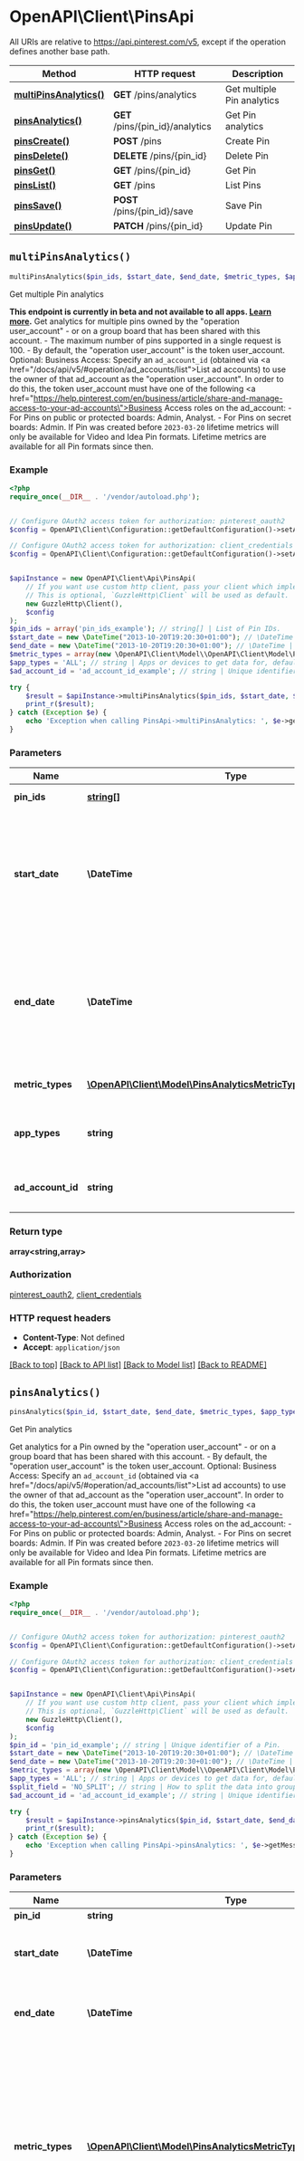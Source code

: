 # OpenAPI\Client\PinsApi

All URIs are relative to https://api.pinterest.com/v5, except if the operation defines another base path.

| Method | HTTP request | Description |
| ------------- | ------------- | ------------- |
| [**multiPinsAnalytics()**](PinsApi.md#multiPinsAnalytics) | **GET** /pins/analytics | Get multiple Pin analytics |
| [**pinsAnalytics()**](PinsApi.md#pinsAnalytics) | **GET** /pins/{pin_id}/analytics | Get Pin analytics |
| [**pinsCreate()**](PinsApi.md#pinsCreate) | **POST** /pins | Create Pin |
| [**pinsDelete()**](PinsApi.md#pinsDelete) | **DELETE** /pins/{pin_id} | Delete Pin |
| [**pinsGet()**](PinsApi.md#pinsGet) | **GET** /pins/{pin_id} | Get Pin |
| [**pinsList()**](PinsApi.md#pinsList) | **GET** /pins | List Pins |
| [**pinsSave()**](PinsApi.md#pinsSave) | **POST** /pins/{pin_id}/save | Save Pin |
| [**pinsUpdate()**](PinsApi.md#pinsUpdate) | **PATCH** /pins/{pin_id} | Update Pin |


## `multiPinsAnalytics()`

```php
multiPinsAnalytics($pin_ids, $start_date, $end_date, $metric_types, $app_types, $ad_account_id): array<string,array>
```

Get multiple Pin analytics

<strong>This endpoint is currently in beta and not available to all apps. <a href='/docs/getting-started/beta-and-advanced-access/'>Learn more</a>.</strong>  Get analytics for multiple pins owned by the \"operation user_account\" - or on a group board that has been shared with this account. - The maximum number of pins supported in a single request is 100. - By default, the \"operation user_account\" is the token user_account.  Optional: Business Access: Specify an <code>ad_account_id</code> (obtained via <a href=\"/docs/api/v5/#operation/ad_accounts/list\">List ad accounts</a>) to use the owner of that ad_account as the \"operation user_account\". In order to do this, the token user_account must have one of the following <a href=\"https://help.pinterest.com/en/business/article/share-and-manage-access-to-your-ad-accounts\">Business Access</a> roles on the ad_account:  - For Pins on public or protected boards: Admin, Analyst. - For Pins on secret boards: Admin.  If Pin was created before <code>2023-03-20</code> lifetime metrics will only be available for Video and Idea Pin formats. Lifetime metrics are available for all Pin formats since then.

### Example

```php
<?php
require_once(__DIR__ . '/vendor/autoload.php');


// Configure OAuth2 access token for authorization: pinterest_oauth2
$config = OpenAPI\Client\Configuration::getDefaultConfiguration()->setAccessToken('YOUR_ACCESS_TOKEN');

// Configure OAuth2 access token for authorization: client_credentials
$config = OpenAPI\Client\Configuration::getDefaultConfiguration()->setAccessToken('YOUR_ACCESS_TOKEN');


$apiInstance = new OpenAPI\Client\Api\PinsApi(
    // If you want use custom http client, pass your client which implements `GuzzleHttp\ClientInterface`.
    // This is optional, `GuzzleHttp\Client` will be used as default.
    new GuzzleHttp\Client(),
    $config
);
$pin_ids = array('pin_ids_example'); // string[] | List of Pin IDs.
$start_date = new \DateTime("2013-10-20T19:20:30+01:00"); // \DateTime | Metric report start date (UTC). Format: YYYY-MM-DD. Cannot be more than 90 days back from today.
$end_date = new \DateTime("2013-10-20T19:20:30+01:00"); // \DateTime | Metric report end date (UTC). Format: YYYY-MM-DD. Cannot be more than 90 days past start_date.
$metric_types = array(new \OpenAPI\Client\Model\\OpenAPI\Client\Model\PinsAnalyticsMetricTypesParameterInner()); // \OpenAPI\Client\Model\PinsAnalyticsMetricTypesParameterInner[] | Pin metric types to get data for.
$app_types = 'ALL'; // string | Apps or devices to get data for, default is all.
$ad_account_id = 'ad_account_id_example'; // string | Unique identifier of an ad account.

try {
    $result = $apiInstance->multiPinsAnalytics($pin_ids, $start_date, $end_date, $metric_types, $app_types, $ad_account_id);
    print_r($result);
} catch (Exception $e) {
    echo 'Exception when calling PinsApi->multiPinsAnalytics: ', $e->getMessage(), PHP_EOL;
}
```

### Parameters

| Name | Type | Description  | Notes |
| ------------- | ------------- | ------------- | ------------- |
| **pin_ids** | [**string[]**](../Model/string.md)| List of Pin IDs. | |
| **start_date** | **\DateTime**| Metric report start date (UTC). Format: YYYY-MM-DD. Cannot be more than 90 days back from today. | |
| **end_date** | **\DateTime**| Metric report end date (UTC). Format: YYYY-MM-DD. Cannot be more than 90 days past start_date. | |
| **metric_types** | [**\OpenAPI\Client\Model\PinsAnalyticsMetricTypesParameterInner[]**](../Model/\OpenAPI\Client\Model\PinsAnalyticsMetricTypesParameterInner.md)| Pin metric types to get data for. | |
| **app_types** | **string**| Apps or devices to get data for, default is all. | [optional] [default to &#39;ALL&#39;] |
| **ad_account_id** | **string**| Unique identifier of an ad account. | [optional] |

### Return type

**array<string,array>**

### Authorization

[pinterest_oauth2](../../README.md#pinterest_oauth2), [client_credentials](../../README.md#client_credentials)

### HTTP request headers

- **Content-Type**: Not defined
- **Accept**: `application/json`

[[Back to top]](#) [[Back to API list]](../../README.md#endpoints)
[[Back to Model list]](../../README.md#models)
[[Back to README]](../../README.md)

## `pinsAnalytics()`

```php
pinsAnalytics($pin_id, $start_date, $end_date, $metric_types, $app_types, $split_field, $ad_account_id): array<string,\OpenAPI\Client\Model\PinAnalyticsMetricsResponse>
```

Get Pin analytics

Get analytics for a Pin owned by the \"operation user_account\" - or on a group board that has been shared with this account. - By default, the \"operation user_account\" is the token user_account.  Optional: Business Access: Specify an <code>ad_account_id</code> (obtained via <a href=\"/docs/api/v5/#operation/ad_accounts/list\">List ad accounts</a>) to use the owner of that ad_account as the \"operation user_account\". In order to do this, the token user_account must have one of the following <a href=\"https://help.pinterest.com/en/business/article/share-and-manage-access-to-your-ad-accounts\">Business Access</a> roles on the ad_account:  - For Pins on public or protected boards: Admin, Analyst. - For Pins on secret boards: Admin.  If Pin was created before <code>2023-03-20</code> lifetime metrics will only be available for Video and Idea Pin formats. Lifetime metrics are available for all Pin formats since then.

### Example

```php
<?php
require_once(__DIR__ . '/vendor/autoload.php');


// Configure OAuth2 access token for authorization: pinterest_oauth2
$config = OpenAPI\Client\Configuration::getDefaultConfiguration()->setAccessToken('YOUR_ACCESS_TOKEN');

// Configure OAuth2 access token for authorization: client_credentials
$config = OpenAPI\Client\Configuration::getDefaultConfiguration()->setAccessToken('YOUR_ACCESS_TOKEN');


$apiInstance = new OpenAPI\Client\Api\PinsApi(
    // If you want use custom http client, pass your client which implements `GuzzleHttp\ClientInterface`.
    // This is optional, `GuzzleHttp\Client` will be used as default.
    new GuzzleHttp\Client(),
    $config
);
$pin_id = 'pin_id_example'; // string | Unique identifier of a Pin.
$start_date = new \DateTime("2013-10-20T19:20:30+01:00"); // \DateTime | Metric report start date (UTC). Format: YYYY-MM-DD. Cannot be more than 90 days back from today.
$end_date = new \DateTime("2013-10-20T19:20:30+01:00"); // \DateTime | Metric report end date (UTC). Format: YYYY-MM-DD. Cannot be more than 90 days past start_date.
$metric_types = array(new \OpenAPI\Client\Model\\OpenAPI\Client\Model\PinsAnalyticsMetricTypesParameterInner()); // \OpenAPI\Client\Model\PinsAnalyticsMetricTypesParameterInner[] | Pin metric types to get data for. VIDEO_MRC_VIEW are Video views, VIDEO_V50_WATCH_TIME is Total play time. If Pin was created before <code>2023-03-20</code>, Profile visits and Follows will only be available for Idea Pins. These metrics are available for all Pin formats since then. Keep in mind this cannot have ALL if split_field is set to any value other than <code>NO_SPLIT</code>.
$app_types = 'ALL'; // string | Apps or devices to get data for, default is all.
$split_field = 'NO_SPLIT'; // string | How to split the data into groups. Not including this param means data won't be split.
$ad_account_id = 'ad_account_id_example'; // string | Unique identifier of an ad account.

try {
    $result = $apiInstance->pinsAnalytics($pin_id, $start_date, $end_date, $metric_types, $app_types, $split_field, $ad_account_id);
    print_r($result);
} catch (Exception $e) {
    echo 'Exception when calling PinsApi->pinsAnalytics: ', $e->getMessage(), PHP_EOL;
}
```

### Parameters

| Name | Type | Description  | Notes |
| ------------- | ------------- | ------------- | ------------- |
| **pin_id** | **string**| Unique identifier of a Pin. | |
| **start_date** | **\DateTime**| Metric report start date (UTC). Format: YYYY-MM-DD. Cannot be more than 90 days back from today. | |
| **end_date** | **\DateTime**| Metric report end date (UTC). Format: YYYY-MM-DD. Cannot be more than 90 days past start_date. | |
| **metric_types** | [**\OpenAPI\Client\Model\PinsAnalyticsMetricTypesParameterInner[]**](../Model/\OpenAPI\Client\Model\PinsAnalyticsMetricTypesParameterInner.md)| Pin metric types to get data for. VIDEO_MRC_VIEW are Video views, VIDEO_V50_WATCH_TIME is Total play time. If Pin was created before &lt;code&gt;2023-03-20&lt;/code&gt;, Profile visits and Follows will only be available for Idea Pins. These metrics are available for all Pin formats since then. Keep in mind this cannot have ALL if split_field is set to any value other than &lt;code&gt;NO_SPLIT&lt;/code&gt;. | |
| **app_types** | **string**| Apps or devices to get data for, default is all. | [optional] [default to &#39;ALL&#39;] |
| **split_field** | **string**| How to split the data into groups. Not including this param means data won&#39;t be split. | [optional] [default to &#39;NO_SPLIT&#39;] |
| **ad_account_id** | **string**| Unique identifier of an ad account. | [optional] |

### Return type

[**array<string,\OpenAPI\Client\Model\PinAnalyticsMetricsResponse>**](../Model/PinAnalyticsMetricsResponse.md)

### Authorization

[pinterest_oauth2](../../README.md#pinterest_oauth2), [client_credentials](../../README.md#client_credentials)

### HTTP request headers

- **Content-Type**: Not defined
- **Accept**: `application/json`

[[Back to top]](#) [[Back to API list]](../../README.md#endpoints)
[[Back to Model list]](../../README.md#models)
[[Back to README]](../../README.md)

## `pinsCreate()`

```php
pinsCreate($pin_create, $ad_account_id): \OpenAPI\Client\Model\Pin
```

Create Pin

Create a Pin on a board or board section owned by the \"operation user_account\".  Note: If the current \"operation user_account\" (defined by the access token) has access to another user's Ad Accounts via Pinterest Business Access, you can modify your request to make use of the current operation_user_account's permissions to those Ad Accounts by including the ad_account_id in the path parameters for the request (e.g. .../?ad_account_id=12345&...).  - This function is intended solely for publishing new content created by the user. If you are interested in saving content created by others to your Pinterest boards, sometimes called 'curated content', please use our <a href='/docs/web-features/add-ons-overview/'>Save button</a> instead. For more tips on creating fresh content for Pinterest, review our <a href='/docs/api-features/content-overview/'>Content App Solutions Guide</a>.  <strong><a href='/docs/api-features/creating-boards-and-pins/#creating-video-pins'>Learn more</a></strong> about video Pin creation.

### Example

```php
<?php
require_once(__DIR__ . '/vendor/autoload.php');


// Configure OAuth2 access token for authorization: pinterest_oauth2
$config = OpenAPI\Client\Configuration::getDefaultConfiguration()->setAccessToken('YOUR_ACCESS_TOKEN');


$apiInstance = new OpenAPI\Client\Api\PinsApi(
    // If you want use custom http client, pass your client which implements `GuzzleHttp\ClientInterface`.
    // This is optional, `GuzzleHttp\Client` will be used as default.
    new GuzzleHttp\Client(),
    $config
);
$pin_create = new \OpenAPI\Client\Model\PinCreate(); // \OpenAPI\Client\Model\PinCreate | Create a new Pin.
$ad_account_id = 'ad_account_id_example'; // string | Unique identifier of an ad account.

try {
    $result = $apiInstance->pinsCreate($pin_create, $ad_account_id);
    print_r($result);
} catch (Exception $e) {
    echo 'Exception when calling PinsApi->pinsCreate: ', $e->getMessage(), PHP_EOL;
}
```

### Parameters

| Name | Type | Description  | Notes |
| ------------- | ------------- | ------------- | ------------- |
| **pin_create** | [**\OpenAPI\Client\Model\PinCreate**](../Model/PinCreate.md)| Create a new Pin. | |
| **ad_account_id** | **string**| Unique identifier of an ad account. | [optional] |

### Return type

[**\OpenAPI\Client\Model\Pin**](../Model/Pin.md)

### Authorization

[pinterest_oauth2](../../README.md#pinterest_oauth2)

### HTTP request headers

- **Content-Type**: `application/json`
- **Accept**: `application/json`

[[Back to top]](#) [[Back to API list]](../../README.md#endpoints)
[[Back to Model list]](../../README.md#models)
[[Back to README]](../../README.md)

## `pinsDelete()`

```php
pinsDelete($pin_id, $ad_account_id)
```

Delete Pin

Delete a Pins owned by the \"operation user_account\" - or on a group board that has been shared with this account. - By default, the \"operation user_account\" is the token user_account.  Optional: Business Access: Specify an <code>ad_account_id</code> (obtained via <a href='/docs/api/v5/#operation/ad_accounts/list'>List ad accounts</a>) to use the owner of that ad_account as the \"operation user_account\". In order to do this, the token user_account must have one of the following <a href=\"https://help.pinterest.com/en/business/article/share-and-manage-access-to-your-ad-accounts\">Business Access</a> roles on the ad_account:  - For Pins on public or protected boards: Owner, Admin, Analyst, Campaign Manager. - For Pins on secret boards: Owner, Admin.

### Example

```php
<?php
require_once(__DIR__ . '/vendor/autoload.php');


// Configure OAuth2 access token for authorization: pinterest_oauth2
$config = OpenAPI\Client\Configuration::getDefaultConfiguration()->setAccessToken('YOUR_ACCESS_TOKEN');


$apiInstance = new OpenAPI\Client\Api\PinsApi(
    // If you want use custom http client, pass your client which implements `GuzzleHttp\ClientInterface`.
    // This is optional, `GuzzleHttp\Client` will be used as default.
    new GuzzleHttp\Client(),
    $config
);
$pin_id = 'pin_id_example'; // string | Unique identifier of a Pin.
$ad_account_id = 'ad_account_id_example'; // string | Unique identifier of an ad account.

try {
    $apiInstance->pinsDelete($pin_id, $ad_account_id);
} catch (Exception $e) {
    echo 'Exception when calling PinsApi->pinsDelete: ', $e->getMessage(), PHP_EOL;
}
```

### Parameters

| Name | Type | Description  | Notes |
| ------------- | ------------- | ------------- | ------------- |
| **pin_id** | **string**| Unique identifier of a Pin. | |
| **ad_account_id** | **string**| Unique identifier of an ad account. | [optional] |

### Return type

void (empty response body)

### Authorization

[pinterest_oauth2](../../README.md#pinterest_oauth2)

### HTTP request headers

- **Content-Type**: Not defined
- **Accept**: `application/json`

[[Back to top]](#) [[Back to API list]](../../README.md#endpoints)
[[Back to Model list]](../../README.md#models)
[[Back to README]](../../README.md)

## `pinsGet()`

```php
pinsGet($pin_id, $pin_metrics, $ad_account_id): \OpenAPI\Client\Model\Pin
```

Get Pin

Get a Pin owned by the \"operation user_account\" - or on a group board that has been shared with this account. - By default, the \"operation user_account\" is the token user_account.  Optional: Business Access: Specify an <code>ad_account_id</code> (obtained via <a href='/docs/api/v5/#operation/ad_accounts/list'>List ad accounts</a>) to use the owner of that ad_account as the \"operation user_account\". In order to do this, the token user_account must have one of the following <a href=\"https://help.pinterest.com/en/business/article/share-and-manage-access-to-your-ad-accounts\">Business Access</a> roles on the ad_account:  - For Pins on public or protected boards: Owner, Admin, Analyst, Campaign Manager. - For Pins on secret boards: Owner, Admin.

### Example

```php
<?php
require_once(__DIR__ . '/vendor/autoload.php');


// Configure OAuth2 access token for authorization: pinterest_oauth2
$config = OpenAPI\Client\Configuration::getDefaultConfiguration()->setAccessToken('YOUR_ACCESS_TOKEN');

// Configure OAuth2 access token for authorization: client_credentials
$config = OpenAPI\Client\Configuration::getDefaultConfiguration()->setAccessToken('YOUR_ACCESS_TOKEN');


$apiInstance = new OpenAPI\Client\Api\PinsApi(
    // If you want use custom http client, pass your client which implements `GuzzleHttp\ClientInterface`.
    // This is optional, `GuzzleHttp\Client` will be used as default.
    new GuzzleHttp\Client(),
    $config
);
$pin_id = 'pin_id_example'; // string | Unique identifier of a Pin.
$pin_metrics = false; // bool | Specify whether to return 90d and lifetime Pin metrics. Total comments and total reactions are only available with lifetime Pin metrics. If Pin was created before <code>2023-03-20</code> lifetime metrics will only be available for Video and Idea Pin formats. Lifetime metrics are available for all Pin formats since then.
$ad_account_id = 'ad_account_id_example'; // string | Unique identifier of an ad account.

try {
    $result = $apiInstance->pinsGet($pin_id, $pin_metrics, $ad_account_id);
    print_r($result);
} catch (Exception $e) {
    echo 'Exception when calling PinsApi->pinsGet: ', $e->getMessage(), PHP_EOL;
}
```

### Parameters

| Name | Type | Description  | Notes |
| ------------- | ------------- | ------------- | ------------- |
| **pin_id** | **string**| Unique identifier of a Pin. | |
| **pin_metrics** | **bool**| Specify whether to return 90d and lifetime Pin metrics. Total comments and total reactions are only available with lifetime Pin metrics. If Pin was created before &lt;code&gt;2023-03-20&lt;/code&gt; lifetime metrics will only be available for Video and Idea Pin formats. Lifetime metrics are available for all Pin formats since then. | [optional] [default to false] |
| **ad_account_id** | **string**| Unique identifier of an ad account. | [optional] |

### Return type

[**\OpenAPI\Client\Model\Pin**](../Model/Pin.md)

### Authorization

[pinterest_oauth2](../../README.md#pinterest_oauth2), [client_credentials](../../README.md#client_credentials)

### HTTP request headers

- **Content-Type**: Not defined
- **Accept**: `application/json`

[[Back to top]](#) [[Back to API list]](../../README.md#endpoints)
[[Back to Model list]](../../README.md#models)
[[Back to README]](../../README.md)

## `pinsList()`

```php
pinsList($bookmark, $page_size, $pin_filter, $include_protected_pins, $pin_type, $creative_types, $ad_account_id, $pin_metrics): \OpenAPI\Client\Model\PinsList200Response
```

List Pins

Get a list of the Pins owned by the \"operation user_account\".   - By default, the \"operation user_account\" is the token user_account.   - All Pins owned by the \"operation user_account\" are included, regardless of who owns the board they are on. Optional: Business Access: Specify an ad_account_id to use the owner of that ad_account as the \"operation user_account\".  Disclaimer: there are known performance issues when filtering by field <code>creative_type</code> and including protected pins. If your request is timing out in this scenario we encourage you to use <a href='/docs/api/v5/#operation/boards/list_pins'>GET List Pins on Board</a>.

### Example

```php
<?php
require_once(__DIR__ . '/vendor/autoload.php');


// Configure OAuth2 access token for authorization: pinterest_oauth2
$config = OpenAPI\Client\Configuration::getDefaultConfiguration()->setAccessToken('YOUR_ACCESS_TOKEN');

// Configure OAuth2 access token for authorization: client_credentials
$config = OpenAPI\Client\Configuration::getDefaultConfiguration()->setAccessToken('YOUR_ACCESS_TOKEN');


$apiInstance = new OpenAPI\Client\Api\PinsApi(
    // If you want use custom http client, pass your client which implements `GuzzleHttp\ClientInterface`.
    // This is optional, `GuzzleHttp\Client` will be used as default.
    new GuzzleHttp\Client(),
    $config
);
$bookmark = 'bookmark_example'; // string | Cursor used to fetch the next page of items
$page_size = 25; // int | Maximum number of items to include in a single page of the response. See documentation on <a href='/docs/reference/pagination/'>Pagination</a> for more information.
$pin_filter = 'pin_filter_example'; // string | Pin filter.
$include_protected_pins = false; // bool | Specify if return pins from protected boards
$pin_type = 'pin_type_example'; // string | The type of pins to return, currently only enabled for private pins
$creative_types = array('creative_types_example'); // string[] | Pin creative types filter. </p><strong>Note:</strong> SHOP_THE_PIN has been deprecated. Please use COLLECTION instead.
$ad_account_id = 'ad_account_id_example'; // string | Unique identifier of an ad account.
$pin_metrics = false; // bool | Specify whether to return 90d and lifetime Pin metrics. Total comments and total reactions are only available with lifetime Pin metrics. If Pin was created before <code>2023-03-20</code> lifetime metrics will only be available for Video and Idea Pin formats. Lifetime metrics are available for all Pin formats since then.

try {
    $result = $apiInstance->pinsList($bookmark, $page_size, $pin_filter, $include_protected_pins, $pin_type, $creative_types, $ad_account_id, $pin_metrics);
    print_r($result);
} catch (Exception $e) {
    echo 'Exception when calling PinsApi->pinsList: ', $e->getMessage(), PHP_EOL;
}
```

### Parameters

| Name | Type | Description  | Notes |
| ------------- | ------------- | ------------- | ------------- |
| **bookmark** | **string**| Cursor used to fetch the next page of items | [optional] |
| **page_size** | **int**| Maximum number of items to include in a single page of the response. See documentation on &lt;a href&#x3D;&#39;/docs/reference/pagination/&#39;&gt;Pagination&lt;/a&gt; for more information. | [optional] [default to 25] |
| **pin_filter** | **string**| Pin filter. | [optional] |
| **include_protected_pins** | **bool**| Specify if return pins from protected boards | [optional] [default to false] |
| **pin_type** | **string**| The type of pins to return, currently only enabled for private pins | [optional] |
| **creative_types** | [**string[]**](../Model/string.md)| Pin creative types filter. &lt;/p&gt;&lt;strong&gt;Note:&lt;/strong&gt; SHOP_THE_PIN has been deprecated. Please use COLLECTION instead. | [optional] |
| **ad_account_id** | **string**| Unique identifier of an ad account. | [optional] |
| **pin_metrics** | **bool**| Specify whether to return 90d and lifetime Pin metrics. Total comments and total reactions are only available with lifetime Pin metrics. If Pin was created before &lt;code&gt;2023-03-20&lt;/code&gt; lifetime metrics will only be available for Video and Idea Pin formats. Lifetime metrics are available for all Pin formats since then. | [optional] [default to false] |

### Return type

[**\OpenAPI\Client\Model\PinsList200Response**](../Model/PinsList200Response.md)

### Authorization

[pinterest_oauth2](../../README.md#pinterest_oauth2), [client_credentials](../../README.md#client_credentials)

### HTTP request headers

- **Content-Type**: Not defined
- **Accept**: `application/json`

[[Back to top]](#) [[Back to API list]](../../README.md#endpoints)
[[Back to Model list]](../../README.md#models)
[[Back to README]](../../README.md)

## `pinsSave()`

```php
pinsSave($pin_id, $pins_save_request, $ad_account_id): \OpenAPI\Client\Model\Pin
```

Save Pin

Save a Pin on a board or board section owned by the \"operation user_account\". - By default, the \"operation user_account\" is the token user_account. Optional: Business Access: Specify an <code>ad_account_id</code> (obtained via <a href='/docs/api/v5/#operation/ad_accounts/list'>List ad accounts</a>) to use the owner of that ad_account as the \"operation user_account\". In order to do this, the token user_account must have one of the following <a href=\"https://help.pinterest.com/en/business/article/share-and-manage-access-to-your-ad-accounts\">Business Access</a> roles on the ad_account:  - For Pins on public or protected boards: Owner, Admin, Analyst, Campaign Manager. - For Pins on secret boards: Owner, Admin.  - Any Pin type can be saved: image Pin, video Pin, Idea Pin, product Pin, etc. - Any public Pin can be saved given a pin ID.

### Example

```php
<?php
require_once(__DIR__ . '/vendor/autoload.php');


// Configure OAuth2 access token for authorization: pinterest_oauth2
$config = OpenAPI\Client\Configuration::getDefaultConfiguration()->setAccessToken('YOUR_ACCESS_TOKEN');


$apiInstance = new OpenAPI\Client\Api\PinsApi(
    // If you want use custom http client, pass your client which implements `GuzzleHttp\ClientInterface`.
    // This is optional, `GuzzleHttp\Client` will be used as default.
    new GuzzleHttp\Client(),
    $config
);
$pin_id = 'pin_id_example'; // string | Unique identifier of a Pin.
$pins_save_request = new \OpenAPI\Client\Model\PinsSaveRequest(); // \OpenAPI\Client\Model\PinsSaveRequest | Request object used to save an existing pin
$ad_account_id = 'ad_account_id_example'; // string | Unique identifier of an ad account.

try {
    $result = $apiInstance->pinsSave($pin_id, $pins_save_request, $ad_account_id);
    print_r($result);
} catch (Exception $e) {
    echo 'Exception when calling PinsApi->pinsSave: ', $e->getMessage(), PHP_EOL;
}
```

### Parameters

| Name | Type | Description  | Notes |
| ------------- | ------------- | ------------- | ------------- |
| **pin_id** | **string**| Unique identifier of a Pin. | |
| **pins_save_request** | [**\OpenAPI\Client\Model\PinsSaveRequest**](../Model/PinsSaveRequest.md)| Request object used to save an existing pin | |
| **ad_account_id** | **string**| Unique identifier of an ad account. | [optional] |

### Return type

[**\OpenAPI\Client\Model\Pin**](../Model/Pin.md)

### Authorization

[pinterest_oauth2](../../README.md#pinterest_oauth2)

### HTTP request headers

- **Content-Type**: `application/json`
- **Accept**: `application/json`

[[Back to top]](#) [[Back to API list]](../../README.md#endpoints)
[[Back to Model list]](../../README.md#models)
[[Back to README]](../../README.md)

## `pinsUpdate()`

```php
pinsUpdate($pin_id, $pin_update, $ad_account_id): \OpenAPI\Client\Model\Pin
```

Update Pin

Update a pin owned by the \"operating user_account\". - By default, the \"operation user_account\" is the token user_account.  Optional: Business Access: Specify an <code>ad_account_id</code> (obtained via <a href='/docs/api/v5/#operation/ad_accounts/list'>List ad accounts</a>) to use the owner of that ad_account as the \"operation user_account\". In order to do this, the token user_account must have one of the following <a href=\"https://help.pinterest.com/en/business/article/share-and-manage-access-to-your-ad-accounts\">Business Access</a> roles on the ad_account:  - For Pins on public or protected boards: Owner, Admin, Analyst, Campaign Manager. - For Pins on secret boards: Owner, Admin.  <strong>This endpoint is currently in beta and not available to all apps. <a href='/docs/getting-started/beta-and-advanced-access/'>Learn more</a>.</strong>

### Example

```php
<?php
require_once(__DIR__ . '/vendor/autoload.php');


// Configure OAuth2 access token for authorization: pinterest_oauth2
$config = OpenAPI\Client\Configuration::getDefaultConfiguration()->setAccessToken('YOUR_ACCESS_TOKEN');


$apiInstance = new OpenAPI\Client\Api\PinsApi(
    // If you want use custom http client, pass your client which implements `GuzzleHttp\ClientInterface`.
    // This is optional, `GuzzleHttp\Client` will be used as default.
    new GuzzleHttp\Client(),
    $config
);
$pin_id = 'pin_id_example'; // string | Unique identifier of a Pin.
$pin_update = new \OpenAPI\Client\Model\PinUpdate(); // \OpenAPI\Client\Model\PinUpdate
$ad_account_id = 'ad_account_id_example'; // string | Unique identifier of an ad account.

try {
    $result = $apiInstance->pinsUpdate($pin_id, $pin_update, $ad_account_id);
    print_r($result);
} catch (Exception $e) {
    echo 'Exception when calling PinsApi->pinsUpdate: ', $e->getMessage(), PHP_EOL;
}
```

### Parameters

| Name | Type | Description  | Notes |
| ------------- | ------------- | ------------- | ------------- |
| **pin_id** | **string**| Unique identifier of a Pin. | |
| **pin_update** | [**\OpenAPI\Client\Model\PinUpdate**](../Model/PinUpdate.md)|  | |
| **ad_account_id** | **string**| Unique identifier of an ad account. | [optional] |

### Return type

[**\OpenAPI\Client\Model\Pin**](../Model/Pin.md)

### Authorization

[pinterest_oauth2](../../README.md#pinterest_oauth2)

### HTTP request headers

- **Content-Type**: `application/json`
- **Accept**: `application/json`

[[Back to top]](#) [[Back to API list]](../../README.md#endpoints)
[[Back to Model list]](../../README.md#models)
[[Back to README]](../../README.md)
